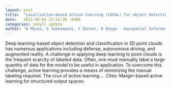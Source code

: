 ```yaml
---
layout: post
title:  "Localization-based active learning (LOCAL) for object detection in 3D point clouds"
date:   2022-06-01 23:51:30 -0400
categories: jekyll update
author: "A Moses, S Jakkampudi, C Danner, D Biega - Geospatial Informatics XII, 2022"
---
```

Deep learning-based object detection and classification in 3D point clouds has numerous applications including defense, autonomous driving, and augmented reality. A challenge in applying deep learning to point clouds is the frequent scarcity of labeled data. Often, one must manually label a large quantity of data for the model to be useful in application. To overcome this challenge, active learning provides a means of minimizing the manual labeling required. The crux of active learning … Cites: ‪Margin-based active learning for structured output spaces‬